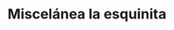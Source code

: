 ---
title: "Miscelánea la esquinita"
url: /san-andres-cholula/miscelanea-la-esquinita/
shop: comodidad
---